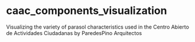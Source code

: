 # caac_components_visualization
Visualizing the variety of parasol characteristics used in the Centro Abierto de Actividades Ciudadanas by ParedesPino Arquitectos
